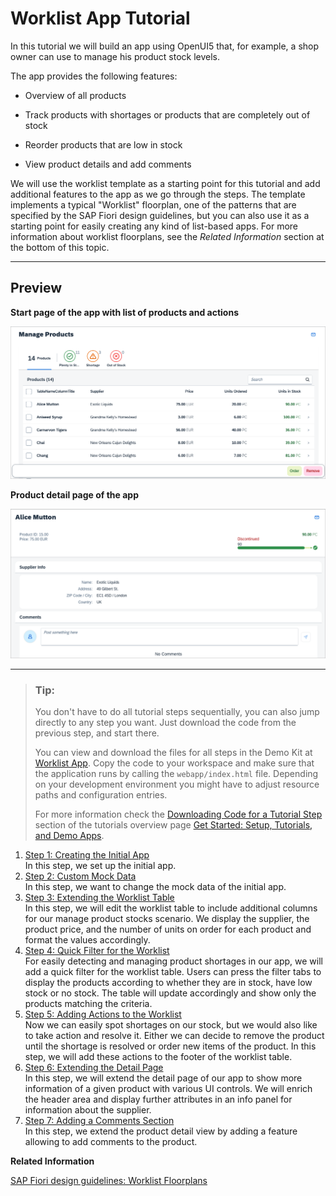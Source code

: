 <!-- loio6a6a621c978145ad9eef2b221d2cf21d -->

# Worklist App Tutorial

In this tutorial we will build an app using OpenUI5 that, for example, a shop owner can use to manage his product stock levels.

The app provides the following features:

-   Overview of all products

-   Track products with shortages or products that are completely out of stock

-   Reorder products that are low in stock

-   View product details and add comments


We will use the worklist template as a starting point for this tutorial and add additional features to the app as we go through the steps. The template implements a typical "Worklist" floorplan, one of the patterns that are specified by the SAP Fiori design guidelines, but you can also use it as a starting point for easily creating any kind of list-based apps. For more information about worklist floorplans, see the *Related Information* section at the bottom of this topic.

***

## Preview

  
  
**Start page of the app with list of products and actions**

![](images/loio016d473029e04ec9be5ed43fa897e69b_LowRes.png "Start page of the app with list of products and actions")

  
  
**Product detail page of the app**

![](images/loioa517fe596aa04b4d8d080fbf6168cf40_LowRes.png "Product detail page of the app")

***

> ### Tip:  
> You don't have to do all tutorial steps sequentially, you can also jump directly to any step you want. Just download the code from the previous step, and start there.
> 
> You can view and download the files for all steps in the Demo Kit at [Worklist App](https://ui5.sap.com/#/entity/sap.m.tutorial.worklist). Copy the code to your workspace and make sure that the application runs by calling the `webapp/index.html` file. Depending on your development environment you might have to adjust resource paths and configuration entries.
> 
> For more information check the [Downloading Code for a Tutorial Step](get-started-setup-tutorials-and-demo-apps-8b49fc1.md#loio8b49fc198bf04b2d9800fc37fecbb218__tutorials_download) section of the tutorials overview page [Get Started: Setup, Tutorials, and Demo Apps](get-started-setup-tutorials-and-demo-apps-8b49fc1.md).

1.  [Step 1: Creating the Initial App](step-1-creating-the-initial-app-fc2c358.md "In this step, we set up the initial app.")  
In this step, we set up the initial app.
2.  [Step 2: Custom Mock Data](step-2-custom-mock-data-3118903.md "In this step, we want to change the mock data of the initial app.")  
In this step, we want to change the mock data of the initial app.
3.  [Step 3: Extending the Worklist Table](step-3-extending-the-worklist-table-84100bc.md "In this step, we will edit the worklist table to include additional columns for our
		manage product stocks scenario. We display the supplier, the product price, and the number
		of units on order for each product and format the values accordingly.")  
In this step, we will edit the worklist table to include additional columns for our manage product stocks scenario. We display the supplier, the product price, and the number of units on order for each product and format the values accordingly.
4.  [Step 4: Quick Filter for the Worklist](step-4-quick-filter-for-the-worklist-85ec3a9.md "For easily detecting and managing product shortages in our app, we will add a quick
		filter for the worklist table. Users can press the filter tabs to display the products
		according to whether they are in stock, have low stock or no stock. The table will update
		accordingly and show only the products matching the criteria.")  
For easily detecting and managing product shortages in our app, we will add a quick filter for the worklist table. Users can press the filter tabs to display the products according to whether they are in stock, have low stock or no stock. The table will update accordingly and show only the products matching the criteria.
5.  [Step 5: Adding Actions to the Worklist](step-5-adding-actions-to-the-worklist-2da220f.md "Now we can easily spot shortages on our stock, but we would also like to take action and resolve it. Either we can decide to remove the
		product until the shortage is resolved or order new items of the product. In this step, we will add these actions to the footer of the
		worklist table.")  
Now we can easily spot shortages on our stock, but we would also like to take action and resolve it. Either we can decide to remove the product until the shortage is resolved or order new items of the product. In this step, we will add these actions to the footer of the worklist table.
6.  [Step 6: Extending the Detail Page](step-6-extending-the-detail-page-b561d14.md "In this step, we will extend the detail page of our app to show more information of a
		given product with various UI controls. We will enrich the header area and display further
		attributes in an info panel for information about the supplier.")  
In this step, we will extend the detail page of our app to show more information of a given product with various UI controls. We will enrich the header area and display further attributes in an info panel for information about the supplier.
7.  [Step 7: Adding a Comments Section](step-7-adding-a-comments-section-c73dfe3.md "In this step, we extend the product detail view by adding a feature allowing to add
		comments to the product.")  
In this step, we extend the product detail view by adding a feature allowing to add comments to the product.

**Related Information**  


[SAP Fiori design guidelines: Worklist Floorplans](https://experience.sap.com/fiori-design/floorplans/work-list/)

